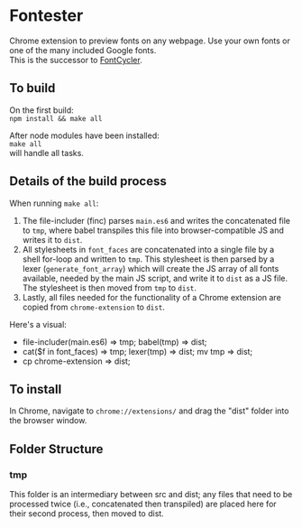 # Fontester
Chrome extension to preview fonts on any webpage. Use your own fonts or one of the many included Google fonts.  
This is the successor to [FontCycler](https://github.com/mattConn/fontcycler).

## To build
On the first build:  
`npm install && make all`

After node modules have been installed:  
`make all`  
will handle all tasks.  

## Details of the build process
When running `make all`:
1. The file-includer (finc) parses `main.es6` and writes the concatenated file to `tmp`, where babel transpiles this file into browser-compatible JS and writes it to `dist`.
2. All stylesheets in `font_faces` are concatenated into a single file by a shell for-loop and written to `tmp`. This stylesheet is then parsed by a lexer (`generate_font_array`) which will create the JS array of all fonts available, needed by the main JS script, and write it to `dist` as a JS file. The stylesheet is then moved from `tmp` to `dist`.
2. Lastly, all files needed for the functionality of a Chrome extension are copied from `chrome-extension` to `dist`. 

Here's a visual:
- file-includer(main.es6) => tmp; babel(tmp) => dist;
- cat($f in font_faces) => tmp; lexer(tmp) => dist; mv tmp => dist;
- cp chrome-extension => dist;

## To install
In Chrome, navigate to `chrome://extensions/` and drag the "dist" folder into the browser window.

## Folder Structure

### tmp
This folder is an intermediary between src and dist; any files that need to be processed twice (i.e., concatenated then transpiled) are placed here for their second process, then moved to dist.
